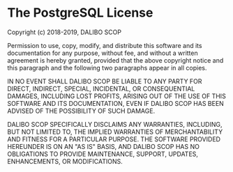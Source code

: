 The PostgreSQL License
===============================================================================

Copyright (c) 2018-2019, DALIBO SCOP

Permission to use, copy, modify, and distribute this software and its 
documentation for any purpose, without fee, and without a written agreement 
is hereby granted, provided that the above copyright notice and this paragraph 
and the following two paragraphs appear in all copies.

IN NO EVENT SHALL DALIBO SCOP BE LIABLE TO ANY PARTY FOR DIRECT, INDIRECT, 
SPECIAL, INCIDENTAL, OR CONSEQUENTIAL DAMAGES, INCLUDING LOST PROFITS, ARISING 
OUT OF THE USE OF THIS SOFTWARE AND ITS DOCUMENTATION, EVEN IF DALIBO SCOP 
HAS BEEN ADVISED OF THE POSSIBILITY OF SUCH DAMAGE.

DALIBO SCOP SPECIFICALLY DISCLAIMS ANY WARRANTIES, INCLUDING, BUT NOT 
LIMITED TO, THE IMPLIED WARRANTIES OF MERCHANTABILITY AND FITNESS FOR A 
PARTICULAR PURPOSE. THE SOFTWARE PROVIDED HEREUNDER IS ON AN "AS IS" BASIS, 
AND DALIBO SCOP HAS NO OBLIGATIONS TO PROVIDE MAINTENANCE, SUPPORT, 
UPDATES, ENHANCEMENTS, OR MODIFICATIONS.

